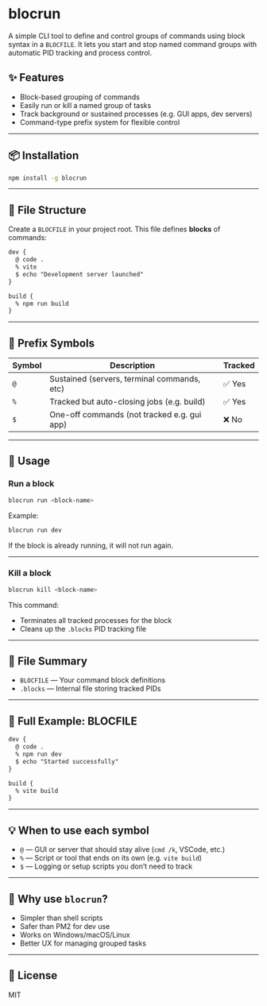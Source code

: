 # blocrun

A simple CLI tool to define and control groups of commands using block syntax in a `BLOCFILE`. It lets you start and stop named command groups with automatic PID tracking and process control.

## ✨ Features

- Block-based grouping of commands
- Easily run or kill a named group of tasks
- Track background or sustained processes (e.g. GUI apps, dev servers)
- Command-type prefix system for flexible control

---

## 📦 Installation

```bash
npm install -g blocrun
```

---

## 📂 File Structure

Create a `BLOCFILE` in your project root. This file defines **blocks** of commands:

```txt
dev {
  @ code .
  % vite
  $ echo "Development server launched"
}

build {
  % npm run build
}
```

---

## 🔣 Prefix Symbols

| Symbol | Description                                | Tracked |
| ------ | ------------------------------------------ | ------- |
| `@`    | Sustained (servers, terminal commands, etc)   | ✅ Yes  |
| `%`    | Tracked but auto-closing jobs (e.g. build) | ✅ Yes  |
| `$`    | One-off commands (not tracked e.g. gui app)             | ❌ No   |

---

## 🚀 Usage

### Run a block

```bash
blocrun run <block-name>
```

Example:

```bash
blocrun run dev
```

If the block is already running, it will not run again.

---

### Kill a block

```bash
blocrun kill <block-name>
```

This command:

- Terminates all tracked processes for the block
- Cleans up the `.blocks` PID tracking file

---

## 📁 File Summary

- `BLOCFILE` — Your command block definitions
- `.blocks` — Internal file storing tracked PIDs

---

## 📘 Full Example: BLOCFILE

```txt
dev {
  @ code .
  % npm run dev
  $ echo "Started successfully"
}

build {
  % vite build
}
```

---

## 💡 When to use each symbol

- `@` — GUI or server that should stay alive (`cmd /k`, VSCode, etc.)
- `%` — Script or tool that ends on its own (e.g. `vite build`)
- `$` — Logging or setup scripts you don’t need to track

---

## 🧠 Why use `blocrun`?

- Simpler than shell scripts
- Safer than PM2 for dev use
- Works on Windows/macOS/Linux
- Better UX for managing grouped tasks

---

## 🧩 License

MIT
